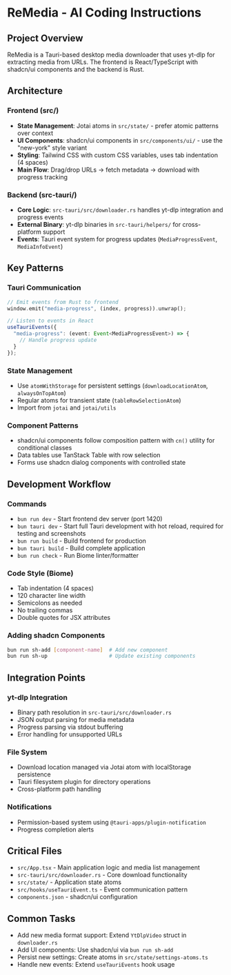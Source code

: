 # ReMedia - AI Coding Instructions

## Project Overview

ReMedia is a Tauri-based desktop media downloader that uses yt-dlp for extracting media from URLs. The frontend is React/TypeScript with shadcn/ui components and the backend is Rust.

## Architecture

### Frontend (src/)

- **State Management**: Jotai atoms in `src/state/` - prefer atomic patterns over context
- **UI Components**: shadcn/ui components in `src/components/ui/` - use the "new-york" style variant
- **Styling**: Tailwind CSS with custom CSS variables, uses tab indentation (4 spaces)
- **Main Flow**: Drag/drop URLs → fetch metadata → download with progress tracking

### Backend (src-tauri/)

- **Core Logic**: `src-tauri/src/downloader.rs` handles yt-dlp integration and progress events
- **External Binary**: yt-dlp binaries in `src-tauri/helpers/` for cross-platform support
- **Events**: Tauri event system for progress updates (`MediaProgressEvent`, `MediaInfoEvent`)

## Key Patterns

### Tauri Communication

```rust
// Emit events from Rust to frontend
window.emit("media-progress", (index, progress)).unwrap();
```

```typescript
// Listen to events in React
useTauriEvents({
  "media-progress": (event: Event<MediaProgressEvent>) => {
    // Handle progress update
  }
});
```

### State Management

- Use `atomWithStorage` for persistent settings (`downloadLocationAtom`, `alwaysOnTopAtom`)
- Regular atoms for transient state (`tableRowSelectionAtom`)
- Import from `jotai` and `jotai/utils`

### Component Patterns

- shadcn/ui components follow composition pattern with `cn()` utility for conditional classes
- Data tables use TanStack Table with row selection
- Forms use shadcn dialog components with controlled state

## Development Workflow

### Commands

- `bun run dev` - Start frontend dev server (port 1420)
- `bun tauri dev` - Start full Tauri development with hot reload, required for testing and screenshots
- `bun run build` - Build frontend for production
- `bun tauri build` - Build complete application
- `bun run check` - Run Biome linter/formatter

### Code Style (Biome)

- Tab indentation (4 spaces)
- 120 character line width
- Semicolons as needed
- No trailing commas
- Double quotes for JSX attributes

### Adding shadcn Components

```bash
bun run sh-add [component-name]  # Add new component
bun run sh-up                    # Update existing components
```

## Integration Points

### yt-dlp Integration

- Binary path resolution in `src-tauri/src/downloader.rs`
- JSON output parsing for media metadata
- Progress parsing via stdout buffering
- Error handling for unsupported URLs

### File System

- Download location managed via Jotai atom with localStorage persistence
- Tauri filesystem plugin for directory operations
- Cross-platform path handling

### Notifications

- Permission-based system using `@tauri-apps/plugin-notification`
- Progress completion alerts

## Critical Files

- `src/App.tsx` - Main application logic and media list management
- `src-tauri/src/downloader.rs` - Core download functionality
- `src/state/` - Application state atoms
- `src/hooks/useTauriEvent.ts` - Event communication pattern
- `components.json` - shadcn/ui configuration

## Common Tasks

- Add new media format support: Extend `YtDlpVideo` struct in `downloader.rs`
- Add UI components: Use shadcn/ui via `bun run sh-add`
- Persist new settings: Create atoms in `src/state/settings-atoms.ts`
- Handle new events: Extend `useTauriEvents` hook usage
